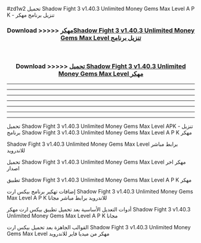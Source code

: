 #zd1w2 تحميل Shadow Fight 3 v1.40.3 Unlimited Money Gems Max Level  A P K - تنزيل برنامج مهكر



<div align="center">
<h3>Download >>>>> <a href="https://runaway1.web.app/?sq=Shadow Fight 3 v1.40.3 Unlimited Money Gems Max Level ">مهكرShadow Fight 3 v1.40.3 Unlimited Money Gems Max Level  تنزيل برنامج</a></h3><br>

<h3>Download >>>>> <a href="https://runaway1.web.app/?sq=Shadow Fight 3 v1.40.3 Unlimited Money Gems Max Level ">تحميل Shadow Fight 3 v1.40.3 Unlimited Money Gems Max Level  مهكر</a></h3>
</div>


----------------------------------------------------------

----------------------------------------------------------

----------------------------------------------------------

----------------------------------------------------------

----------------------------------------------------------

----------------------------------------------------------

----------------------------------------------------------

تحميل Shadow Fight 3 v1.40.3 Unlimited Money Gems Max Level  APK - تنزيل برنامج Shadow Fight 3 v1.40.3 Unlimited Money Gems Max Level  A P K مهكر

Shadow Fight 3 v1.40.3 Unlimited Money Gems Max Level  برابط مباشر للاندرويد

تحميل Shadow Fight 3 v1.40.3 Unlimited Money Gems Max Level  مهكر اخر اصدار

تطبيق Shadow Fight 3 v1.40.3 Unlimited Money Gems Max Level  A P K مهكر

إضافات تهكير برنامج بيكس ارت Shadow Fight 3 v1.40.3 Unlimited Money Gems Max Level  A P K للاندرويد برابط مباشر مجانا

أدوات التعديل الأساسية بعد تحميل تطبيق بيكس ارت مهكر Shadow Fight 3 v1.40.3 Unlimited Money Gems Max Level  A P K مجانا

القوالب الجاهزة بعد تحميل بيكس ارت Shadow Fight 3 v1.40.3 Unlimited Money Gems Max Level  مهكر من ميديا فاير للاندرويد


